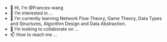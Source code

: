 - 👋 Hi, I’m @Frances-wang
- 👀 I’m interested in ...
- 🌱 I’m currently learning Network Flow Theory, Game Theory, Data Types and Structures, Algorithm Design and Data Abstraction.
- 💞️ I’m looking to collaborate on ...
- 📫 How to reach me ...

<!---
Frances-wang/Frances-wang is a ✨ special ✨ repository because its `README.md` (this file) appears on your GitHub profile.
You can click the Preview link to take a look at your changes.
--->
